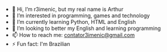 - 👋 Hi, I’m r3imenic, but my real name is Arthur
- 👀 I’m interested in programming, games and technology
- 🌱 I’m currently learning Python, HTML and English
- 💞️ I’m looking to better my English and learning programming
- 📫 How to reach me: contator3imenic@gmail.com
- ⚡ Fun fact: I'm Brazilian

<!---
r3imenic/r3imenic is a ✨ special ✨ repository because its `README.md` (this file) appears on your GitHub profile.
You can click the Preview link to take a look at your changes.
--->
